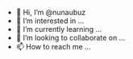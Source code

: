 - 👋 Hi, I’m @nunaubuz
- 👀 I’m interested in ...
- 🌱 I’m currently learning ...
- 💞️ I’m looking to collaborate on ...
- 📫 How to reach me ...

<!---
nunaubuz/nunaubuz is a ✨ special ✨ repository because its `README.md` (this file) appears on your GitHub profile.
You can click the Preview link to take a look at your changes.
--->
